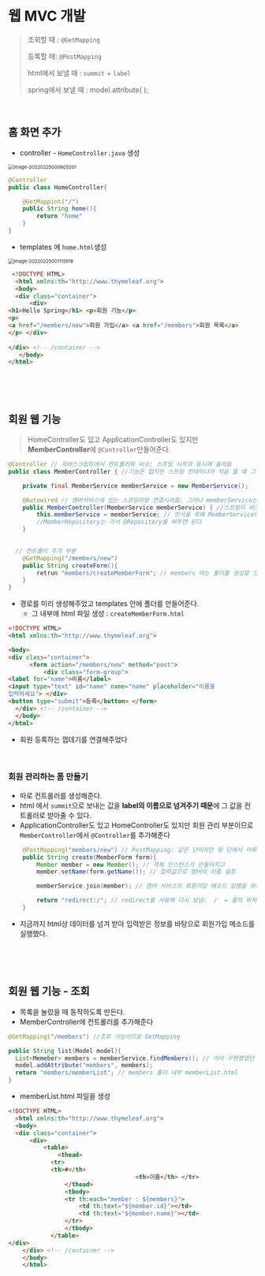  

# 웹 MVC 개발

> 조회할 때 : `@GetMapping`
>
> 등록할 때: `@PostMapping`
>
> html에서 보낼 때 : `summit` + `label`
>
> spring에서 보낼 때 : model.attribute( );

​             

## 홈 화면 추가

* controller - `HomeController.java` 생성

<img src="/Users/yang-yoseb/Library/Application Support/typora-user-images/image-20220225000605201.png" alt="image-20220225000605201" style="zoom:67%;" />

```java
@Controller
public class HomeController{

    @GetMappint("/")
    public String home(){
        return "home"
    }
}
```

* templates 에 `home.html`생성

<img src="/Users/yang-yoseb/Library/Application Support/typora-user-images/image-20220225001115918.png" alt="image-20220225001115918" style="zoom:67%;" />

```html
 <!DOCTYPE HTML>
  <html xmlns:th="http://www.thymeleaf.org">
  <body>
  <div class="container">
      <div>
<h1>Hello Spring</h1> <p>회원 기능</p>
<p>
<a href="/members/new">회원 가입</a> <a href="/members">회원 목록</a>
</p> </div>
    
</div> <!-- /container -->
   </body>
</html>
```

​                

​                 

## 회원 웹 기능

> HomeController도 있고 ApplicationController도 있지만 **MemberController**에 `@Controller`만들어준다.

```java
@Controller // 자바스크립트에서 컨트롤러와 비슷: 스프링 시작과 동시에 올라옴
public class MemberController { //기능은 없지만 스프링 컨테이너가 처음 뜰 때 그 안에 컨트롤러를 넣어둠

    private final MemberService memberService = new MemberService();

    @Autowired // 멤버서비스에 있는 스프링이랑 연결시켜줌: 그러나 memberService는 순수 클래스기 때문에
    public MemberController(MemberService memberService) { //스프링이 바로 인식을 못함
        this.memberService = memberService; // 인식을 위해 MemberService에 @Service 입력
        //MemberRepository는 가서 @Repository를 써주면 된다
    }

  
  // 컨트롤러 추가 부분
    @GetMapping("/members/new")
    public String createForm(){
        retrun "members/createMemberForm"; // members 라는 폴더를 생성할 것임
    }
}
```

* 경로를 미리 생성해주었고 templates 안에 폴더를 만들어준다.
  * 그 내부에 html 파일 생성 : `createMemberForm.html`

```html
<!DOCTYPE HTML>
<html xmlns:th="http://www.thymeleaf.org">

<body>
<div class="container">
      <form action="/members/new" method="post">
          <div class="form-group">
<label for="name">이름</label>
<input type="text" id="name" name="name" placeholder="이름을
입력하세요"> </div>
<button type="submit">등록</button> </form>
  </div> <!-- /container -->
  </body>
</html>
```

* 회원 등록하는 껍데기를 연결해주었다

​          

### 회원 관리하는 폼 만들기

* 따로 컨트롤러를 생성해준다.
* html 에서 `summit`으로 보내는 값을 **label의 이름으로 넘겨주기 때문**에 그 값을 컨트롤러로 받아줄 수 있다.
* ApplicationController도 있고 HomeController도 있지만 회원 관리 부분이므로 `MemberController`에서 `@Controller`를 추가해준다

```java
    @PostMapping("members/new") // PostMapping: 같은 단이지만 뒷 단에서 이루어지는 작업
    public String create(MemberForm form){
        Member member = new Member(); // 객체 인스턴스가 만들어지고
        member.setName(form.getName()); // 입력값으로 멤버의 이름 설정

        memberService.join(member); // 멤버 서비스의 회원가입 메소드 실행을 위해 멤버를 넘김

        return "redirect:/"; // redirect를 사용해 다시 보냄:  /  = 홈의 위치 
    }
```

* 지금까지 html상 데이터를 넘겨 받아 입력받은 정보를 바탕으로 회원가입 메소드를 실행했다.

​         

​          

## 회원 웹 기능 - 조회

* 목록을 눌렀을 때 동작하도록 만든다.
* MemberController에 컨트롤러를 추가해준다

```java
@GetMapping("/members") //조회 기능이므로 GetMapping

public String list(Model model){
  List<Memeber> members = memberService.findMembers(); // 이미 구현했었던 메서드 사용
  model.addAttribute("members", members);
  return "members/memberList"; // members 폴더 내부 memberList.html
}
```

* memberList.html 파일을 생성

```html
<!DOCTYPE HTML>
  <html xmlns:th="http://www.thymeleaf.org">
  <body>
  <div class="container">
      <div>
          <table>
              <thead>
            <tr>
            <th>#</th>
									<th>이름</th> </tr>
                </thead>
                <tbody>
                <tr th:each="member : ${members}">
                    <td th:text="${member.id}"></td>
                    <td th:text="${member.name}"></td>
                </tr>
                </tbody>
            </table>
</div>
    </div> <!-- /container -->
    </body>
    </html>
```